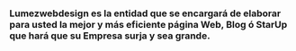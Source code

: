 ### Lumezwebdesign es la entidad que se encargará de elaborar para usted  la mejor y más eficiente página Web, Blog ó StarUp que hará que su Empresa surja y sea grande.
